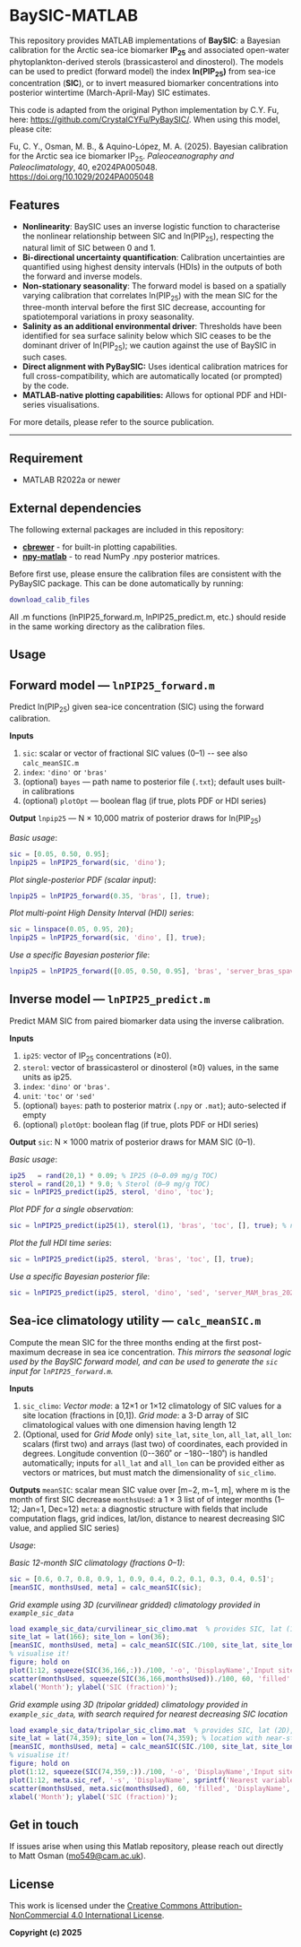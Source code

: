 # BaySIC-MATLAB

This repository provides MATLAB implementations of **BaySIC**: a Bayesian calibration for the Arctic sea-ice biomarker **IP<sub>25</sub>** and associated open-water phytoplankton-derived sterols (brassicasterol and dinosterol).  The models can be used to predict (forward model) the index **ln(PIP<sub>25</sub>)** from sea-ice concentration (**SIC**), or to invert measured biomarker concentrations into posterior wintertime (March-April-May) SIC estimates.

This code is adapted from the original Python implementation by C.Y. Fu, here: https://github.com/CrystalCYFu/PyBaySIC/. When using this model, please cite:

Fu, C. Y., Osman, M. B., & Aquino-López, M. A. (2025). Bayesian calibration for the Arctic sea ice biomarker IP<sub>25</sub>. _Paleoceanography and Paleoclimatology_, 40, e2024PA005048. https://doi.org/10.1029/2024PA005048

## Features

- **Nonlinearity**: BaySIC uses an inverse logistic function to characterise the nonlinear relationship between SIC and ln(PIP<sub>25</sub>), respecting the natural limit of SIC between 0 and 1.
- **Bi-directional uncertainty quantification**: Calibration uncertainties are quantified using highest density intervals (HDIs) in the outputs of both the forward and inverse models.
- **Non-stationary seasonality**: The forward model is based on a spatially varying calibration that correlates ln(PIP<sub>25</sub>) with the mean SIC for the three-month interval before the first SIC decrease, accounting for spatiotemporal variations in proxy seasonality.
- **Salinity as an additional environmental driver**: Thresholds have been identified for sea surface salinity below which SIC ceases to be the dominant driver of ln(PIP<sub>25</sub>); we caution against the use of BaySIC in such cases.
- **Direct alignment with PyBaySIC:** Uses identical calibration matrices for full cross-compatibility, which are automatically located (or prompted) by the code.  
- **MATLAB-native plotting capabilities:** Allows for optional PDF and HDI-series visualisations.

For more details, please refer to the source publication.

---

## Requirement

- MATLAB R2022a or newer  

## External dependencies

The following external packages are included in this repository:
- [**cbrewer**](https://uk.mathworks.com/matlabcentral/fileexchange/58350-cbrewer2) - for built-in plotting capabilities.
- [**npy-matlab**](https://github.com/kwikteam/npy-matlab) - to read NumPy .npy posterior matrices.

Before first use, please ensure the calibration files are consistent with the PyBaySIC package.  This can be done automatically by running:

```matlab
download_calib_files
```

All .m functions (lnPIP25_forward.m, lnPIP25_predict.m, etc.) should reside in the same working directory as the calibration files.

## Usage

## Forward model — `lnPIP25_forward.m`

Predict ln(PIP<sub>25</sub>) given sea-ice concentration (SIC) using the forward calibration.

**Inputs**
1. `sic`: scalar or vector of fractional SIC values (0–1) -- see also `calc_meanSIC.m`
2. `index`: `'dino'` or `'bras'`
3. (optional) `bayes` — path name to posterior file (`.txt`); default uses built-in calibrations
4. (optional) `plotOpt` — boolean flag (if true, plots PDF or HDI series)

**Output**
`lnpip25` — N × 10,000 matrix of posterior draws for ln(PIP<sub>25</sub>)

_Basic usage_:

```matlab
sic = [0.05, 0.50, 0.95];
lnpip25 = lnPIP25_forward(sic, 'dino');
```

_Plot single-posterior PDF (scalar input)_:

```matlab
lnpip25 = lnPIP25_forward(0.35, 'bras', [], true);
```

_Plot multi-point High Density Interval (HDI) series_:

```matlab
sic = linspace(0.05, 0.95, 20);
lnpip25 = lnPIP25_forward(sic, 'dino', [], true);
```

_Use a specific Bayesian posterior file_:

```matlab
lnpip25 = lnPIP25_forward([0.05, 0.50, 0.95], 'bras', 'server_bras_spavar_7900_2024-09-06_08-56-41.txt', true); 
```

## Inverse model — `lnPIP25_predict.m`

Predict MAM SIC from paired biomarker data using the inverse calibration.

**Inputs**
1. `ip25`: vector of IP<sub>25</sub> concentrations (≥0).
2. `sterol`: vector of brassicasterol or dinosterol (≥0) values, in the same units as ip25.
3. `index`: `'dino'` or `'bras'`.
4. `unit`: `'toc'` or `'sed'`
5. (optional) `bayes`: path to posterior matrix (`.npy` or `.mat`); auto-selected if empty
6. (optional) `plotOpt`: boolean flag (if true, plots PDF or HDI series)

**Output**
`sic`: N × 1000 matrix of posterior draws for MAM SIC (0–1).

_Basic usage_:

```matlab
ip25   = rand(20,1) * 0.09; % IP25 (0–0.09 mg/g TOC)
sterol = rand(20,1) * 9.0; % Sterol (0–9 mg/g TOC)
sic = lnPIP25_predict(ip25, sterol, 'dino', 'toc');
```

_Plot PDF for a single observation_:

```matlab
sic = lnPIP25_predict(ip25(1), sterol(1), 'bras', 'toc', [], true); % note scalar inputs for ip25 and sterol
```

_Plot the full HDI time series_:

```matlab
sic = lnPIP25_predict(ip25, sterol, 'bras', 'toc', [], true);
```

_Use a specific Bayesian posterior file_:

```matlab
sic = lnPIP25_predict(ip25, sterol, 'dino', 'sed', 'server_MAM_bras_2024-08-05_09-18-15.npy');
```

## Sea-ice climatology utility — `calc_meanSIC.m`

Compute the mean SIC for the three months ending at the first post-maximum decrease in sea ice concentration. _This mirrors the seasonal logic used by the BaySIC forward model, and can be used to generate the `sic` input for `lnPIP25_forward.m`._

**Inputs**
1. `sic_climo`:
*Vector mode*: a 12×1 or 1×12 climatology of SIC values for a site location (fractions in [0,1]). *Grid mode*: a 3-D array of SIC climatological values with one dimension having length 12
2. (Optional, used for *Grid Mode* only) `site_lat`, `site_lon`, `all_lat`, `all_lon`: scalars (first two) and arrays (last two) of coordinates, each provided in degrees. Longitude convention (0--360˚ or −180--180˚) is handled automatically; inputs for `all_lat` and `all_lon` can be provided either as vectors or matrices, but must match the dimensionality of `sic_climo`.

**Outputs**
`meanSIC`: scalar mean SIC value over [m−2, m−1, m], where m is the month of first SIC decrease
`monthsUsed`: a 1 × 3 list of of integer months (1–12; Jan=1, Dec=12)
`meta`: a diagnostic structure with fields that include computation flags, grid indices, lat/lon, distance to nearest decreasing SIC value, and applied SIC series)

_Usage_:

_Basic 12-month SIC climatology (fractions 0–1)_:

```matlab
sic = [0.6, 0.7, 0.8, 0.9, 1, 0.9, 0.4, 0.2, 0.1, 0.3, 0.4, 0.5]';
[meanSIC, monthsUsed, meta] = calc_meanSIC(sic);
```

_Grid example using 3D (curvilinear gridded) climatology provided in `example_sic_data`_

```matlab
load example_sic_data/curvilinear_sic_climo.mat  % provides SIC, lat (1D), lon (1D)
site_lat = lat(166); site_lon = lon(36);
[meanSIC, monthsUsed, meta] = calc_meanSIC(SIC./100, site_lat, site_lon, lat, lon); % SIC converted from units of percent to fraction
% visualise it!
figure; hold on
plot(1:12, squeeze(SIC(36,166,:))./100, '-o', 'DisplayName','Input site');
scatter(monthsUsed, squeeze(SIC(36,166,monthsUsed))./100, 60, 'filled', 'DisplayName','Months used'); % could alternatively use meta.sic(monthsUsed) for input y-variable in this example!
xlabel('Month'); ylabel('SIC (fraction)');
```

_Grid example using 3D (tripolar gridded) climatology provided in `example_sic_data`, with search required for nearest decreasing SIC location_

```matlab
load example_sic_data/tripolar_sic_climo.mat  % provides SIC, lat (2D), lon (2D)
site_lat = lat(74,359); site_lon = lon(74,359); % location with near-stationary SIC values
[meanSIC, monthsUsed, meta] = calc_meanSIC(SIC./100, site_lat, site_lon, lat, lon);
% visualise it!
figure; hold on
plot(1:12, squeeze(SIC(74,359,:))./100, '-o', 'DisplayName','Input site');
plot(1:12, meta.sic_ref, '-s', 'DisplayName', sprintf('Nearest variable (%.1f km)', meta.distance));
scatter(monthsUsed, meta.sic(monthsUsed), 60, 'filled', 'DisplayName','Months used');
xlabel('Month'); ylabel('SIC (fraction)');
```


## Get in touch

If issues arise when using this Matlab repository, please reach out directly to Matt Osman (mo549@cam.ac.uk).

## License

This work is licensed under the [Creative Commons Attribution-NonCommercial 4.0 International License](http://creativecommons.org/licenses/by-nc/4.0/).

**Copyright (c) 2025**

